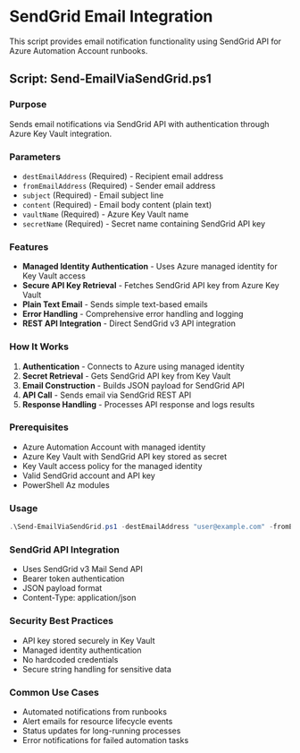 # SendGrid Email Integration

This script provides email notification functionality using SendGrid API for Azure Automation Account runbooks.

## Script: Send-EmailViaSendGrid.ps1

### Purpose
Sends email notifications via SendGrid API with authentication through Azure Key Vault integration.

### Parameters
- `destEmailAddress` (Required) - Recipient email address
- `fromEmailAddress` (Required) - Sender email address
- `subject` (Required) - Email subject line
- `content` (Required) - Email body content (plain text)
- `vaultName` (Required) - Azure Key Vault name
- `secretName` (Required) - Secret name containing SendGrid API key

### Features
- **Managed Identity Authentication** - Uses Azure managed identity for Key Vault access
- **Secure API Key Retrieval** - Fetches SendGrid API key from Azure Key Vault
- **Plain Text Email** - Sends simple text-based emails
- **Error Handling** - Comprehensive error handling and logging
- **REST API Integration** - Direct SendGrid v3 API integration

### How It Works
1. **Authentication** - Connects to Azure using managed identity
2. **Secret Retrieval** - Gets SendGrid API key from Key Vault
3. **Email Construction** - Builds JSON payload for SendGrid API
4. **API Call** - Sends email via SendGrid REST API
5. **Response Handling** - Processes API response and logs results

### Prerequisites
- Azure Automation Account with managed identity
- Azure Key Vault with SendGrid API key stored as secret
- Key Vault access policy for the managed identity
- Valid SendGrid account and API key
- PowerShell Az modules

### Usage
```powershell
.\Send-EmailViaSendGrid.ps1 -destEmailAddress "user@example.com" -fromEmailAddress "noreply@example.com" -subject "Test Email" -content "Hello World" -vaultName "myKeyVault" -secretName "sendgrid-api-key"
```

### SendGrid API Integration
- Uses SendGrid v3 Mail Send API
- Bearer token authentication
- JSON payload format
- Content-Type: application/json

### Security Best Practices
- API key stored securely in Key Vault
- Managed identity authentication
- No hardcoded credentials
- Secure string handling for sensitive data

### Common Use Cases
- Automated notifications from runbooks
- Alert emails for resource lifecycle events
- Status updates for long-running processes
- Error notifications for failed automation tasks